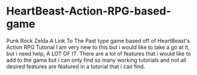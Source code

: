 # HeartBeast-Action-RPG-based-game
Punk Rock Zelda A Link To The Past type game based off of HeartBeast's Action RPG Tutorial
I am very new to this but i would like to take a go at it, but i need help, A LOT OF IT.
There are a lot of features that i would like to add to the game but i can only find so many working tutorials and not all desired features are featured in a tutorial that i can find.
